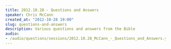 ```yaml
--- 
title: 2012.10.28 - Questions and Answers
speaker: Chris McCann
created_at: "2012-10-28 19:00"
slug: questions-and-answers
description: Various questions and answers from the Bible
audio: 
- /audio/questions/sessions/2012.10.28_McCann_-_Questions_and_Answers.yaml
---
```

